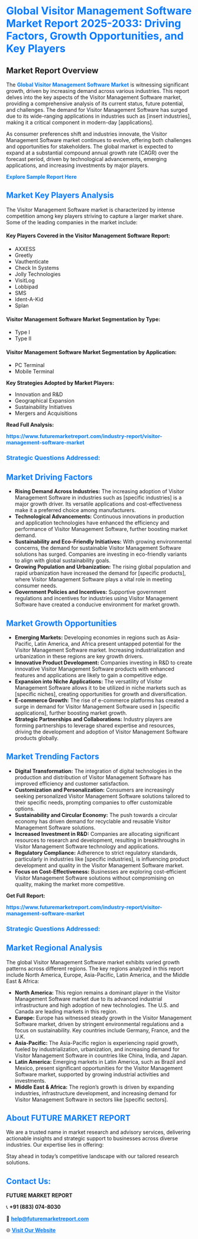 <h1 style="color: #007BFF;">Global Visitor Management Software Market Report 2025-2033: Driving Factors, Growth Opportunities, and Key Players</h1>

<section id="overview">
<h2>Market Report Overview</h2>
<p>The <a href="https://www.futuremarketreport.com/industry-report/visitor-management-software-market" style="color: #007BFF; text-decoration: none;"><strong>Global Visitor Management Software Market</strong></a> is witnessing significant growth, driven by increasing demand across various industries. This report delves into the key aspects of the Visitor Management Software market, providing a comprehensive analysis of its current status, future potential, and challenges. The demand for Visitor Management Software has surged due to its wide-ranging applications in industries such as [insert industries], making it a critical component in modern-day [applications].</p>
<p>As consumer preferences shift and industries innovate, the Visitor Management Software market continues to evolve, offering both challenges and opportunities for stakeholders. The global market is expected to expand at a substantial compound annual growth rate (CAGR) over the forecast period, driven by technological advancements, emerging applications, and increasing investments by major players.</p>
</section>

<section id="overview">
<p><a href="https://www.futuremarketreport.com/request-sample/reportId=101259" style="color: #007BFF; text-decoration: none;"><strong>Explore Sample Report Here</strong></a></p>
</section>

<section id="key-players">
<h2 style="color: #007BFF;">Market Key Players Analysis</h2>
<p>The Visitor Management Software market is characterized by intense competition among key players striving to capture a larger market share. Some of the leading companies in the market include:</p>
<h4>Key Players Covered in the Visitor Management Software Report:</h4>
<ul><li>AXXESS</li><li>Greetly</li><li>Vauthenticate</li><li>Check In Systems</li><li>Jolly Technologies</li><li>VisitLog</li><li>Lobbipad</li><li>SMS</li><li>Ident-A-Kid</li><li>Splan</li></ul>
<h4>Visitor Management Software Market Segmentation by Type:</h4>
<ul><li>Type I</li><li>Type II</li></ul>

<h4>Visitor Management Software Market Segmentation by Application:</h4>
<ul><li>PC Terminal</li><li>Mobile Terminal</li></ul>
<p><strong>Key Strategies Adopted by Market Players:</strong></p>
<ul>
<li>Innovation and R&D</li>
<li>Geographical Expansion</li>
<li>Sustainability Initiatives</li>
<li>Mergers and Acquisitions</li>
</ul>
</section>

<section>
<p><strong>Read Full Analysis: </strong></p><a href="https://www.futuremarketreport.com/industry-report/visitor-management-software-market" style="color: #007BFF; text-decoration: none;"><strong>https://www.futuremarketreport.com/industry-report/visitor-management-software-market</strong></a>
<h3 style="color: #007BFF;">Strategic Questions Addressed:</h3>
</section>

<section id="driving-factors">
<h2 style="color: #007BFF;">Market Driving Factors</h2>
<ul>
<li><strong>Rising Demand Across Industries:</strong> The increasing adoption of Visitor Management Software in industries such as [specific industries] is a major growth driver. Its versatile applications and cost-effectiveness make it a preferred choice among manufacturers.</li>
<li><strong>Technological Advancements:</strong> Continuous innovations in production and application technologies have enhanced the efficiency and performance of Visitor Management Software, further boosting market demand.</li>
<li><strong>Sustainability and Eco-Friendly Initiatives:</strong> With growing environmental concerns, the demand for sustainable Visitor Management Software solutions has surged. Companies are investing in eco-friendly variants to align with global sustainability goals.</li>
<li><strong>Growing Population and Urbanization:</strong> The rising global population and rapid urbanization have increased the demand for [specific products], where Visitor Management Software plays a vital role in meeting consumer needs.</li>
<li><strong>Government Policies and Incentives:</strong> Supportive government regulations and incentives for industries using Visitor Management Software have created a conducive environment for market growth.</li>
</ul>
</section>

<section id="growth-opportunities">
<h2 style="color: #007BFF;">Market Growth Opportunities</h2>
<ul>
<li><strong>Emerging Markets:</strong> Developing economies in regions such as Asia-Pacific, Latin America, and Africa present untapped potential for the Visitor Management Software market. Increasing industrialization and urbanization in these regions are key growth drivers.</li>
<li><strong>Innovative Product Development:</strong> Companies investing in R&D to create innovative Visitor Management Software products with enhanced features and applications are likely to gain a competitive edge.</li>
<li><strong>Expansion into Niche Applications:</strong> The versatility of Visitor Management Software allows it to be utilized in niche markets such as [specific niches], creating opportunities for growth and diversification.</li>
<li><strong>E-commerce Growth:</strong> The rise of e-commerce platforms has created a surge in demand for Visitor Management Software used in [specific applications], further boosting market growth.</li>
<li><strong>Strategic Partnerships and Collaborations:</strong> Industry players are forming partnerships to leverage shared expertise and resources, driving the development and adoption of Visitor Management Software products globally.</li>
</ul>
</section>

<section id="trending-factors">
<h2 style="color: #007BFF;">Market Trending Factors</h2>
<ul>
<li><strong>Digital Transformation:</strong> The integration of digital technologies in the production and distribution of Visitor Management Software has improved efficiency and customer satisfaction.</li>
<li><strong>Customization and Personalization:</strong> Consumers are increasingly seeking personalized Visitor Management Software solutions tailored to their specific needs, prompting companies to offer customizable options.</li>
<li><strong>Sustainability and Circular Economy:</strong> The push towards a circular economy has driven demand for recyclable and reusable Visitor Management Software solutions.</li>
<li><strong>Increased Investment in R&D:</strong> Companies are allocating significant resources to research and development, resulting in breakthroughs in Visitor Management Software technology and applications.</li>
<li><strong>Regulatory Compliance:</strong> Adherence to strict regulatory standards, particularly in industries like [specific industries], is influencing product development and quality in the Visitor Management Software market.</li>
<li><strong>Focus on Cost-Effectiveness:</strong> Businesses are exploring cost-efficient Visitor Management Software solutions without compromising on quality, making the market more competitive.</li>
</ul>
</section>

<section>
<p><strong>Get Full Report: </strong></p><a href="https://www.futuremarketreport.com/industry-report/visitor-management-software-market" style="color: #007BFF; text-decoration: none;"><strong>https://www.futuremarketreport.com/industry-report/visitor-management-software-market</strong></a>
<h3 style="color: #007BFF;">Strategic Questions Addressed:</h3>
</section>


<section id="regional-analysis">
<h2 style="color: #007BFF;">Market Regional Analysis</h2>
<p>The global Visitor Management Software market exhibits varied growth patterns across different regions. The key regions analyzed in this report include North America, Europe, Asia-Pacific, Latin America, and the Middle East & Africa:</p>
<ul>
<li><strong>North America:</strong> This region remains a dominant player in the Visitor Management Software market due to its advanced industrial infrastructure and high adoption of new technologies. The U.S. and Canada are leading markets in this region.</li>
<li><strong>Europe:</strong> Europe has witnessed steady growth in the Visitor Management Software market, driven by stringent environmental regulations and a focus on sustainability. Key countries include Germany, France, and the U.K.</li>
<li><strong>Asia-Pacific:</strong> The Asia-Pacific region is experiencing rapid growth, fueled by industrialization, urbanization, and increasing demand for Visitor Management Software in countries like China, India, and Japan.</li>
<li><strong>Latin America:</strong> Emerging markets in Latin America, such as Brazil and Mexico, present significant opportunities for the Visitor Management Software market, supported by growing industrial activities and investments.</li>
<li><strong>Middle East & Africa:</strong> The region’s growth is driven by expanding industries, infrastructure development, and increasing demand for Visitor Management Software in sectors like [specific sectors].</li>
</ul>
</section>

<footer>
<h2 style="color: #007BFF;">About FUTURE MARKET REPORT</h2>
<p>We are a trusted name in market research and advisory services, delivering actionable insights and strategic support to businesses across diverse industries. Our expertise lies in offering:</p>

<p>Stay ahead in today’s competitive landscape with our tailored research solutions.</p>

<h2 style="color: #007BFF;">Contact Us:</h2>
<p><strong>FUTURE MARKET REPORT</strong></p>
<p>📞 <strong>+91 (883) 074-8030</strong></p>
<p>📧 <strong><a href="mailto:help@futuremarketreport.com" style="color: #007BFF;">help@futuremarketreport.com</a></strong></p>
<p>🌐 <strong><a href="https://www.futuremarketreport.com/" style="color: #007BFF;">Visit Our Website</a></strong></p>
</footer>